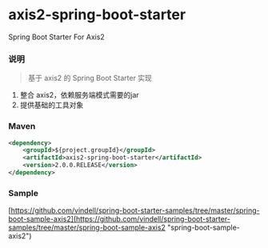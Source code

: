 # axis2-spring-boot-starter
Spring Boot Starter For Axis2

### 说明


 > 基于 axis2 的 Spring Boot Starter 实现

1. 整合 axis2，依赖服务端模式需要的jar
2. 提供基础的工具对象

### Maven

``` xml
<dependency>
	<groupId>${project.groupId}</groupId>
	<artifactId>axis2-spring-boot-starter</artifactId>
	<version>2.0.0.RELEASE</version>
</dependency>
```

### Sample

[https://github.com/vindell/spring-boot-starter-samples/tree/master/spring-boot-sample-axis2](https://github.com/vindell/spring-boot-starter-samples/tree/master/spring-boot-sample-axis2 "spring-boot-sample-axis2")

